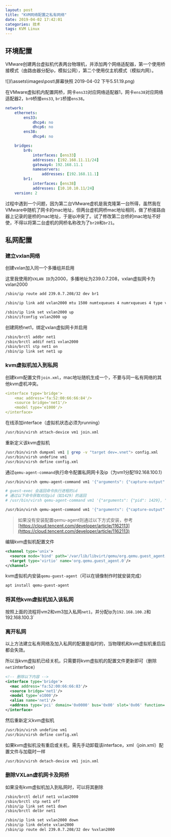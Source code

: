 ```yaml
---
layout: post
title: "KVM网络配置之私有网络"
date: 2019-04-02 17:42:01
categories: 技术
tags: KVM Linux
---
```


## 环境配置

VMware创建两台虚拟机代表两台物理机，并添加两个网络适配器，第一个使用桥接模式（由路由器分配ip，模拟公网），第二个使用仅主机模式（模拟内网）。

![](\assets\images\post\屏幕快照 2019-04-02 下午5.51.19.png)

在VMware虚拟机内配置网桥，网卡`ens33`对应网络适配器1，网卡`ens38`对应网络适配器2，`br0`桥接`ens33`,
`br1`桥接`ens38`。

```yaml
network:
    ethernets:
        ens33:
            dhcp4: no
            dhcp6: no
        ens38:
            dhcp4: no

    bridges:
        br0:
            interfaces: [ens33]
            addresses: [192.168.11.11/24]
            gateway4: 192.168.11.1
            nameservers:
                addresses: [192.168.11.1]
        br1:
            interfaces: [ens38]
            addresses: [10.10.10.11/24]
    version: 2
```

过程中遇到一个问题，因为第二台VMware虚机是我克隆第一台所得，虽然我在VMware中随机了网卡的mac地址，但两台虚机网桥mac地址相同，做了桥接路由器上记录的是桥的mac地址，于是ip冲突了。试了修改第二台桥的mac地址不好使，不得以将第二台虚机的网桥名称改为了`br20`和`br21`。

## 私网配置

### 建立vxlan网络

创建vxlan加入同一个多播组并启用

这里我使用的`VXLAN ID`为2000，多播地址为239.0.7.208，vxlan虚拟网卡为vxlan2000

```bash
/sbin/ip route add 239.0.7.208/32 dev br1

/sbin/ip link add vxlan2000 mtu 1500 numtxqueues 4 numrxqueues 4 type vxlan id 2000 group 239.0.7.208 ttl 10 dev br1

/sbin/ip link set vxlan2000 up
/sbin/ifconfig vxlan2000 up
```

创建网桥net1，绑定vxlan虚拟网卡并启用

```bash
/sbin/brctl addbr net1
/sbin/brctl addif net1 vxlan2000
/sbin/brctl stp net1 on
/sbin/ip link set net1 up
```

### kvm虚拟机加入到私网

创建kvm配置文件`join.xml`，mac地址随机生成一个，不要与同一私有网络的其他kvm虚机冲突。

```yaml
<interface type='bridge'>
    <mac address='fa:52:00:66:66:84'/>
    <source bridge='net1'/>
    <model type='e1000'/>
</interface>
```

在线添加interface（虚拟机状态必须为running）

```bash
/usr/bin/virsh attach-device vm1 join.xml
```

重新定义该kvm虚拟机

```bash
/usr/bin/virsh dumpxml vm1 | grep -v "target dev=.vnet"> config.xml
/usr/bin/virsh undefine vm1
/usr/bin/virsh define config.xml
```

通过`qemu-agent-command`执行命令配置私网网卡及ip（为vm1分配192.168.100.1）

```bash
/usr/bin/virsh qemu-agent-command vm1 '{"arguments": {"capture-output": true, "arg": ["-o", "link"], "path": "/sbin/ip"}, "execute": "guest-exec"}'

# guest-exec 会返回命令执行进程的id
# 通过以下命令获取对应pid（如1429）的返回
# /usr/bin/virsh qemu-agent-command vm1 '{"arguments": {"pid": 1429}, "execute": "guest-exec-status"}'

/usr/bin/virsh qemu-agent-command vm1 '{"arguments": {"capture-output": false, "arg": ["ens6", "192.168.100.1", "netmask", "255.255.255.0"], "path": "/sbin/ifconfig"}, "execute": "guest-exec"}'
```
> 如果没有安装配置qemu-agent则通过以下方式安装，参考[https://cloud.tencent.com/developer/article/1162113](https://cloud.tencent.com/developer/article/1162113)

编辑kvm虚拟机配置文件

```xml
<channel type='unix'>
  <source mode='bind' path='/var/lib/libvirt/qemu/org.qemu.guest_agent.0'/>
  <target type='virtio' name='org.qemu.guest_agent.0'/>
</channel>
```

kvm虚拟机内安装`qemu-guest-agent`（可以在镜像制作时就安装完成）

```bash
apt install qemu-guest-agent
```

### 将其他kvm虚拟机加入该私网

按照上面的流程将vm2和vm3加入私网`net1`，并分配ip为`192.168.100.2`和192.168.100.3`

### 离开私网

以上方法建立私有网络及加入私网的配置是临时的，当物理机和kvm虚拟机重启后都会失效。

所以当kvm虚拟机已经关机，只需要将kvm虚拟机的配置文件更新即可（删除`net1`interface）

```xml
<!-- 删除以下内容 -->
<interface type='bridge'>
  <mac address='fa:52:00:66:66:83'/>
  <source bridge='net1'/>
  <model type='e1000'/>
  <alias name='net1'/>
  <address type='pci' domain='0x0000' bus='0x00' slot='0x06' function='0x0'/>
</interface>
```

然后重新定义kvm虚拟机

```bash
/usr/bin/virsh undefine vm1
/usr/bin/virsh define config.xml
```

如果kvm虚拟机没有重启或关机，需先手动卸载该interface，xml（join.xml）配置文件与加载时一样

```bash
/usr/bin/virsh detach-device vm1 join.xml
```

### 删除VXLan虚机网卡及网桥

如果没有kvm虚拟机加入到私网时，可以将其删除

```bash
/sbin/brctl delif net1 vxlan2000
/sbin/brctl stp net1 off
/sbin/ip link set net1 down
/sbin/brctl delbr net1

/sbin/ip link set vxlan2000 down
/sbin/ip link delete vxlan2000
/sbin/ip route del 239.0.7.208/32 dev %vxlan2000
```
